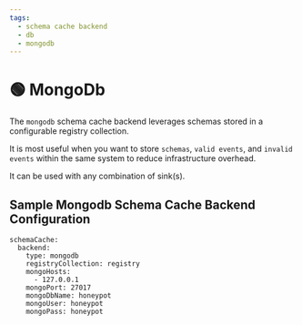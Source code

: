 ```yaml
---
tags:
  - schema cache backend
  - db
  - mongodb
---
```


# 🟢 MongoDb

The `mongodb` schema cache backend leverages schemas stored in a configurable registry collection.

It is most useful when you want to store `schemas`, `valid events`, and `invalid events` within the same system to reduce infrastructure overhead.

It can be used with any combination of sink(s).


## Sample Mongodb Schema Cache Backend Configuration

```
schemaCache:
  backend:
    type: mongodb
    registryCollection: registry
    mongoHosts:
      - 127.0.0.1
    mongoPort: 27017
    mongoDbName: honeypot
    mongoUser: honeypot
    mongoPass: honeypot
```
